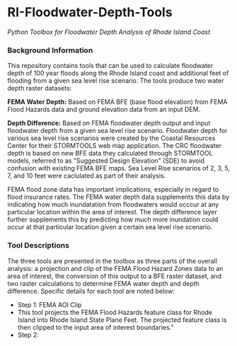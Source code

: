 # RI-Floodwater-Depth-Tools
*Python Toolbox for Floodwater Depth Analysis of Rhode Island Coast*

### Background Information
This repository contains tools that can be used to calculate floodwater depth of 100 year floods along the Rhode Island coast and additional feet of flooding from a given sea level rise scenario. The tools produce two water depth raster datasets:

**FEMA Water Depth:** Based on FEMA BFE (base flood elevation) from FEMA Flood Hazards data and ground elevation data from an input DEM.

**Depth Difference:** Based on FEMA floodwater depth output and input floodwater depth from a given sea level rise scenario. Floodwater depth for various sea level rise scenarios were created by the Coastal Resources Center for their STORMTOOLS web map application. The CRC floodwater depth is based on new BFE data they calculated through STORMTOOL models, referred to as "Suggested Design Elevation" (SDE) to avoid confusion with existing FEMA BFE maps. Sea Level Rise scenarios of 2, 3, 5, 7, and 10 feet were caclulated as part of their analysis.

FEMA flood zone data has important implications, especially in regard to flood insurance rates. The FEMA water depth data supplements this data by indicating how much inundatation from floodwaters would occcur at any particular location within the area of interest. The depth difference layer further supplements this by predicting how much more inundation could occur at that particular location given a certain sea level rise scenario. 

### Tool Descriptions 
The three tools are presented in the toolbox as three parts of the overall analysis: a projection and clip of the FEMA Flood Hazard Zones data to an area of interest, the conversion of this output to a BFE raster dataset, and two raster calculations to determine FEMA water depth and depth difference. Specific details for each tool are noted below:

* Step 1: FEMA AOI Clip
 * This tool projects the FEMA Flood Hazards feature class for Rhode Island into Rhode Island State Plane Feet. The projected feature class is then clipped to the input area of interest boundaries." 
* Step 2:


